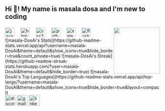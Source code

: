 <h2 align="left">Hi 👋! My name is masala dosa and I'm new to coding</h2>

###

<img align="right" height="150" src="https://images-wixmp-ed30a86b8c4ca887773594c2.wixmp.com/f/226a6ab1-62d5-4126-a21d-7f7d0c17a7d0/d5zc0dh-14d77a75-069d-4533-bbaa-518b18dd24fb.gif?token=eyJ0eXAiOiJKV1QiLCJhbGciOiJIUzI1NiJ9.eyJzdWIiOiJ1cm46YXBwOjdlMGQxODg5ODIyNjQzNzNhNWYwZDQxNWVhMGQyNmUwIiwiaXNzIjoidXJuOmFwcDo3ZTBkMTg4OTgyMjY0MzczYTVmMGQ0MTVlYTBkMjZlMCIsIm9iaiI6W1t7InBhdGgiOiJcL2ZcLzIyNmE2YWIxLTYyZDUtNDEyNi1hMjFkLTdmN2QwYzE3YTdkMFwvZDV6YzBkaC0xNGQ3N2E3NS0wNjlkLTQ1MzMtYmJhYS01MThiMThkZDI0ZmIuZ2lmIn1dXSwiYXVkIjpbInVybjpzZXJ2aWNlOmZpbGUuZG93bmxvYWQiXX0.CMz-x4S1oSH5v-owLpGYAN4TIOvndPM8kytdQxBiIQI"  />

###

<div align="left">
  <img src="https://cdn.jsdelivr.net/gh/devicons/devicon/icons/javascript/javascript-original.svg" height="30" alt="javascript logo"  />
  <img width="12" />
  <img src="https://cdn.jsdelivr.net/gh/devicons/devicon/icons/html5/html5-original.svg" height="30" alt="html5 logo"  />
  <img width="12" />
  <img src="https://cdn.jsdelivr.net/gh/devicons/devicon/icons/css3/css3-original.svg" height="30" alt="css3 logo"  />
  <img width="12" />
  <img src="https://cdn.jsdelivr.net/gh/devicons/devicon/icons/python/python-original.svg" height="30" alt="python logo"  />
  <img width="12" />
  <img src="https://cdn.jsdelivr.net/gh/devicons/devicon/icons/selenium/selenium-original.svg" height="30" alt="selenium logo"  />
  <img width="12" />
  <img src="https://cdn.jsdelivr.net/gh/devicons/devicon/icons/flask/flask-original.svg" height="30" alt="flask logo"  />
</div>
![masala-DosAi's Stats](https://github-readme-stats.vercel.app/api?username=masala-DosAi&theme=default&show_icons=true&hide_border=true&count_private=true)
![masala-DosAi's Streak](https://github-readme-streak-stats.herokuapp.com/?user=masala-DosAi&theme=default&hide_border=true)
![masala-DosAi's Top Languages](https://github-readme-stats.vercel.app/api/top-langs/?username=masala-DosAi&theme=default&show_icons=true&hide_border=true&layout=compact)
<div align="left">
  <img src="https://img.shields.io/static/v1?message=Discord&logo=discord&label=&color=7289DA&logoColor=white&labelColor=&style=for-the-badge" height="35" alt="discord logo"  />
  <img src="https://img.shields.io/static/v1?message=Gmail&logo=gmail&label=&color=D14836&logoColor=white&labelColor=&style=for-the-badge" height="35" alt="gmail logo"  />
  <img src="https://img.shields.io/static/v1?message=LinkedIn&logo=linkedin&label=&color=0077B5&logoColor=white&labelColor=&style=for-the-badge" height="35" alt="linkedin logo"  />
</div>

###
